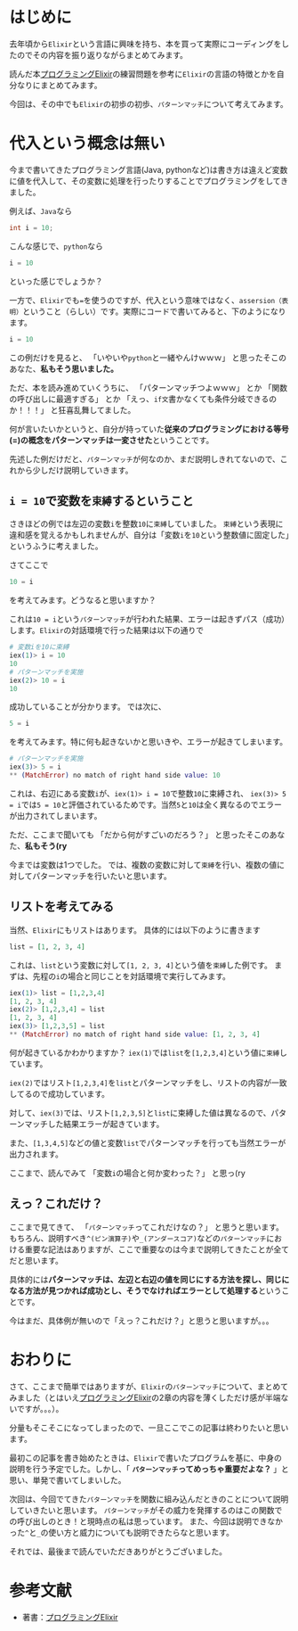 

# はじめに

去年頃から`Elixir`という言語に興味を持ち、本を買って実際にコーディングをしたのでその内容を振り返りながらまとめてみます。


読んだ本[プログラミングElixir](https://www.amazon.co.jp/%E3%83%97%E3%83%AD%E3%82%B0%E3%83%A9%E3%83%9F%E3%83%B3%E3%82%B0Elixir-Dave-Thomas/dp/4274219151/ref=sr_1_1?ie=UTF8&qid=1547916717&sr=8-1&keywords=elixir+programming)の練習問題を参考に`Elixir`の言語の特徴とかを自分なりにまとめてみます。

今回は、その中でも`Elixir`の初歩の初歩、`パターンマッチ`について考えてみます。


# 代入という概念は無い

今まで書いてきたプログラミング言語(Java, pythonなど)は書き方は違えど変数に値を代入して、その変数に処理を行ったりすることでプログラミングをしてきました。

例えば、`Java`なら

```example.java
int i = 10;
```

こんな感じで、`python`なら

```example.py
i = 10
```

といった感じでしょうか？

一方で、`Elixir`でも`=`を使うのですが、代入という意味ではなく、`assersion（表明）`ということ（らしい）です。実際にコードで書いてみると、下のようになります。


```example.exs
i = 10
```

この例だけを見ると、
「いやいや`python`と一緒やんけｗｗｗ」
と思ったそこのあなた、**私もそう思いました。**

ただ、本を読み進めていくうちに、
「パターンマッチつよｗｗｗ」
とか
「関数の呼び出しに最適すぎる」
とか
「えっ、`if文`書かなくても条件分岐できるのか！！！」
と狂喜乱舞してました。

何が言いたいかというと、自分が持っていた**従来のプログラミングにおける等号(=)の概念をパターンマッチは一変させた**ということです。

先述した例だけだと、`パターンマッチ`が何なのか、まだ説明しきれてないので、これから少しだけ説明していきます。

## `i = 10`で変数を`束縛`するということ

さきほどの例では左辺の変数`i`を整数`10`に`束縛`していました。
`束縛`という表現に違和感を覚えるかもしれませんが、自分は「変数`i`を`10`という整数値に固定した」というふうに考えました。

さてここで

```example.exs
10 = i
```

を考えてみます。どうなると思いますか？

これは`10 = i`という`パターンマッチ`が行われた結果、エラーは起きずパス（成功）します。`Elixir`の対話環境で行った結果は以下の通りで

```examle.exs
# 変数iを10に束縛
iex(1)> i = 10
10
# パターンマッチを実施
iex(2)> 10 = i
10
```

成功していることが分かります。
では次に、

```example.exs
5 = i
```

を考えてみます。特に何も起きないかと思いきや、エラーが起きてしまいます。

```example.exs
# パターンマッチを実施
iex(3)> 5 = i
** (MatchError) no match of right hand side value: 10
```

これは、右辺にある変数`i`が、`iex(1)> i = 10`で整数`10`に束縛され、
`iex(3)> 5 = i`では`5 = 10`と評価されているためです。当然`5`と`10`は全く異なるのでエラーが出力されてしまいます。

ただ、ここまで聞いても
「だから何がすごいのだろう？」
と思ったそこのあなた、**私もそう(ry**

今までは変数は1つでした。
では、複数の変数に対して`束縛`を行い、複数の値に対してパターンマッチを行いたいと思います。

## リストを考えてみる

当然、`Elixir`にもリストはあります。
具体的には以下のように書きます

```example.exs
list = [1, 2, 3, 4]
```

これは、`list`という変数に対して`[1, 2, 3, 4]`という値を`束縛`した例です。
まずは、先程の`i`の場合と同じことを対話環境で実行してみます。

```example.exs
iex(1)> list = [1,2,3,4]
[1, 2, 3, 4]
iex(2)> [1,2,3,4] = list
[1, 2, 3, 4]
iex(3)> [1,2,3,5] = list
** (MatchError) no match of right hand side value: [1, 2, 3, 4]
```

何が起きているかわかりますか？
`iex(1)`では`list`を`[1,2,3,4]`という値に`束縛`しています。

`iex(2)`ではリスト`[1,2,3,4]`を`list`とパターンマッチをし、リストの内容が一致してるので成功しています。

対して、`iex(3)`では、リスト`[1,2,3,5]`と`list`に束縛した値は異なるので、パターンマッチした結果エラーが起きています。

また、`[1,3,4,5]`などの値と変数`list`でパターンマッチを行っても当然エラーが出力されます。

ここまで、読んでみて
「変数`i`の場合と何か変わった？」
と思っ(ry

## えっ？これだけ？

ここまで見てきて、
「`パターンマッチ`ってこれだけなの？」
と思うと思います。
もちろん、説明すべき`^(ピン演算子)`や`_(アンダースコア)`などの`パターンマッチ`における重要な記法はありますが、ここで重要なのは今まで説明してきたことが全てだと思います。


具体的には**パターンマッチは、左辺と右辺の値を同じにする方法を探し、同じになる方法が見つかれば成功とし、そうでなければエラーとして処理する**ということです。

今はまだ、具体例が無いので「えっ？これだけ？」と思うと思いますが。。。


# おわりに

さて、ここまで簡単ではありますが、`Elixir`の`パターンマッチ`について、まとめてみました（とはいえ[プログラミングElixir](https://www.amazon.co.jp/%E3%83%97%E3%83%AD%E3%82%B0%E3%83%A9%E3%83%9F%E3%83%B3%E3%82%B0Elixir-Dave-Thomas/dp/4274219151/ref=sr_1_1?ie=UTF8&qid=1547916717&sr=8-1&keywords=elixir+programming)の2章の内容を薄くしただけ感が半端ないですが。。。）。

分量もそこそこになってしまったので、一旦ここでこの記事は終わりたいと思います。

最初この記事を書き始めたときは、`Elixir`で書いたプログラムを基に、中身の説明を行う予定でした。しかし、「 **`パターンマッチ`ってめっちゃ重要だよな？** 」と思い、単発で書いてしまいした。

次回は、今回でてきた`パターンマッチ`を関数に組み込んだときのことについて説明していきたいと思います。
`パターンマッチ`がその威力を発揮するのはこの関数での呼び出しのとき！と現時点の私は思っています。
また、今回は説明できなかった`^`と`_`の使い方と威力についても説明できたらなと思います。

それでは、最後まで読んでいただきありがとうございました。

# 参考文献

* 著書：[プログラミングElixir](https://www.amazon.co.jp/%E3%83%97%E3%83%AD%E3%82%B0%E3%83%A9%E3%83%9F%E3%83%B3%E3%82%B0Elixir-Dave-Thomas/dp/4274219151/ref=sr_1_1?ie=UTF8&qid=1547916717&sr=8-1&keywords=elixir+programming)
